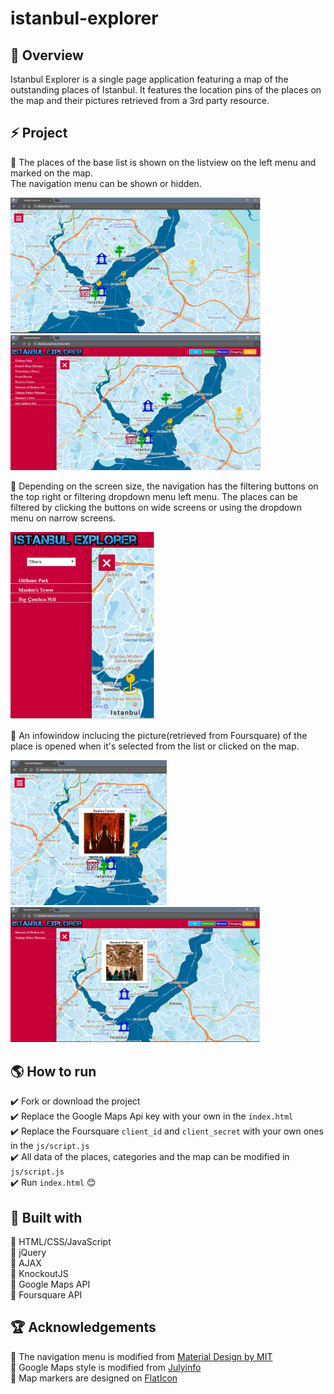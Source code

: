 # istanbul-explorer

## :key: Overview

  Istanbul Explorer is a single page application featuring a map of the outstanding places of Istanbul. It features the location pins of the places on the map and their pictures retrieved from a 3rd party resource.

## :zap: Project

:star2: The places of the base list is shown on the listview on the left menu and marked on the map.  
The navigation menu can be shown or hidden.  
  
<img src="/img/ss1.png" width="400"> <img src="/img/ss3.png" width="400">  
  
:star2: Depending on the screen size, the navigation has the filtering buttons on the top right or filtering dropdown menu left menu. The places can be filtered by clicking the buttons on wide screens or using the dropdown menu on narrow screens.  
  
<img src="/img/ss5.png" height="300">  
  
:star2: An infowindow inclucing the picture(retrieved from Foursquare) of the place is opened when it's selected from the list or clicked on the map.  
  
<img src="/img/ss2.png" width="250">  <img src="/img/ss4.png" width="400">  
  
## :earth_americas: How to run  
  
:heavy_check_mark: Fork or download the project  
:heavy_check_mark: Replace the Google Maps Api key with your own in the `index.html`  
:heavy_check_mark: Replace the Foursquare `client_id` and `client_secret` with your own ones in the `js/script.js`  
:heavy_check_mark: All data of the places, categories and the map can be modified in `js/script.js`  
:heavy_check_mark: Run `index.html` :blush:  
  
## :hammer: Built with  
  
:pushpin: HTML/CSS/JavaScript  
:pushpin: jQuery  
:pushpin: AJAX  
:pushpin: KnockoutJS  
:pushpin: Google Maps API  
:pushpin: Foursquare API  

## :trophy: Acknowledgements  
  
:gem: The navigation menu is modified from [Material Design by MIT](https://www.jqueryscript.net/menu/Material-Design-Inspired-Reveal-Navigation-with-jQuery-CSS3.html)  
:gem: Google Maps style is modified from [Julyinfo](https://snazzymaps.com/style/128056/%E5%82%91%E7%AB%8B%E8%B3%87%E8%A8%8A-julyinfo)  
:gem: Map markers are designed on [FlatIcon](https://www.flaticon.com/)  

